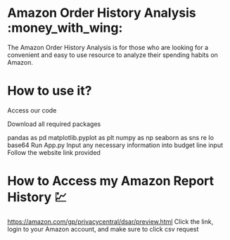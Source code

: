 # Amazon Order History Analysis :money_with_wing:

The Amazon Order History Analysis is for those who are looking for a convenient and easy to use resource to analyze their spending habits on Amazon. 

# How to use it? 

Access our code

Download all required packages

pandas as pd
matplotlib.pyplot as plt
numpy as np
seaborn as sns
re
Io
base64
Run App.py 
Input any necessary information into budget line input
Follow the website link provided 

# How to Access my Amazon Report History :chart:

https://amazon.com/gp/privacycentral/dsar/preview.html
Click the link, login to your Amazon account, and make sure to click csv request

